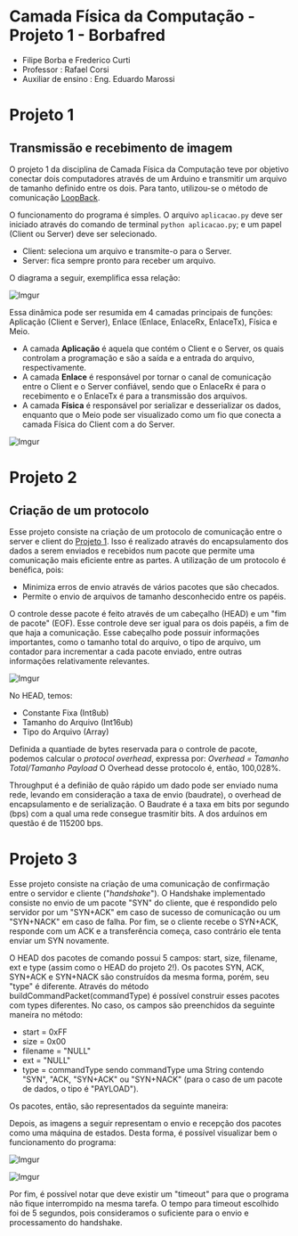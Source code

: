 # Camada Física da Computação - Projeto 1 - Borbafred
- Filipe Borba e Frederico Curti
- Professor : Rafael Corsi
- Auxiliar de ensino : Eng. Eduardo Marossi

# Projeto 1

## Transmissão e recebimento de imagem


O projeto 1 da disciplina de Camada Física da Computação teve por objetivo conectar dois computadores através de um Arduino e transmitir um arquivo de tamanho definido entre os dois. Para tanto, utilizou-se o método de comunicação [LoopBack](https://github.com/Insper/Camada-Fisica-Computacao/wiki/Hardware---Comunica%C3%A7%C3%A3o-modo-LoopBack).


O funcionamento do programa é simples. O arquivo `aplicacao.py` deve ser iniciado através do comando de terminal `python aplicacao.py`; e um papel (Client ou Server) deve ser selecionado.

* Client: seleciona um arquivo e transmite-o para o Server.
* Server: fica sempre pronto para receber um arquivo.

O diagrama a seguir, exemplifica essa relação:  
 
![Imgur](http://i.imgur.com/Bd5pbHv.png)  

Essa dinâmica pode ser resumida em 4 camadas principais de funções: Aplicação (Client e Server), Enlace (Enlace, EnlaceRx, EnlaceTx), Física e Meio. 
* A camada **Aplicação** é aquela que contém o Client e o Server, os quais controlam a programação e são a saída e a entrada do arquivo, respectivamente. 
* A camada **Enlace** é responsável por tornar o canal de comunicação entre o Client e o Server confiável, sendo que o EnlaceRx é para o recebimento e o EnlaceTx é para a transmissão dos arquivos. 
* A camada **Física** é responsável por serializar e desserializar os dados, enquanto que o Meio pode ser visualizado como um fio que conecta a camada Física do Client com a do Server.  

![Imgur](http://i.imgur.com/KGbC4er.png?1)

# Projeto 2

## Criação de um protocolo

Esse projeto consiste na criação de um protocolo de comunicação entre o server e client do [Projeto 1](https://github.com/filipefborba/camadafisica2017-2/wiki/Projeto-1). Isso é realizado através do encapsulamento dos dados a serem enviados e recebidos num pacote que permite uma comunicação mais eficiente entre as partes.
A utilização de um protocolo é benéfica, pois:
* Minimiza erros de envio através de vários pacotes que são checados.
* Permite o envio de arquivos de tamanho desconhecido entre os papéis.

O controle desse pacote é feito através de um cabeçalho (HEAD) e um "fim de pacote" (EOF). Esse controle deve ser igual para os dois papéis, a fim de que haja a comunicação. Esse cabeçalho pode possuir informações importantes, como o tamanho total do arquivo, o tipo de arquivo, um contador para incrementar a cada pacote enviado, entre outras informações relativamente relevantes.

![Imgur](http://i.imgur.com/j4LqFLv.png)

No HEAD, temos:
* Constante Fixa (Int8ub)
* Tamanho do Arquivo (Int16ub)
* Tipo do Arquivo (Array)

Definida a quantiade de bytes reservada para o controle de pacote, podemos calcular o *protocol overhead*, expressa por:
*Overhead = Tamanho Total/Tamanho Payload*
O Overhead desse protocolo é, então, 100,028%.

Throughput é a definião de quão rápido um dado pode ser enviado numa rede, levando em consideração a taxa de envio (baudrate), o overhead de encapsulamento e de serialização. O Baudrate é a taxa em bits por segundo (bps) com a qual uma rede consegue trasmitir bits. A dos arduínos em questão é de 115200 bps.

# Projeto 3

Esse projeto consiste na criação de uma comunicação de confirmação entre o servidor e cliente ("_handshake_"). O Handshake implementado consiste no envio de um pacote "SYN" do cliente, que é respondido pelo servidor por um "SYN+ACK" em caso de sucesso de comunicação ou um "SYN+NACK" em caso de falha. Por fim, se o cliente recebe o SYN+ACK, responde com um ACK e a transferência começa, caso contrário ele tenta enviar um SYN novamente.

O HEAD dos pacotes de comando possui 5 campos: start, size, filename, ext e type (assim como o HEAD do projeto 2!). Os pacotes SYN, ACK, SYN+ACK e SYN+NACK são construídos da mesma forma, porém, seu "type" é diferente. Através do método buildCommandPacket(commandType) é possível construir esses pacotes com types diferentes. No caso, os campos são preenchidos da seguinte maneira no método:
* start = 0xFF
* size = 0x00
* filename = "NULL"
* ext = "NULL"
* type = commandType
sendo commandType uma String contendo "SYN", "ACK, "SYN+ACK" ou "SYN+NACK" (para o caso de um pacote de dados, o tipo é "PAYLOAD").

Os pacotes, então, são representados da seguinte maneira:

Depois, as imagens a seguir representam o envio e recepção dos pacotes como uma máquina de estados. Desta forma, é possível visualizar bem o funcionamento do programa:

![Imgur](http://imgur.com/a/aw2yv)

![Imgur](http://imgur.com/jkEcQQJ)

Por fim, é possível notar que deve existir um "timeout" para que o programa não fique interrompido na mesma tarefa. O tempo para timeout escolhido foi de 5 segundos, pois consideramos o suficiente para o envio e processamento do handshake.
